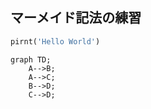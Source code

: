 ## マーメイド記法の練習

```python
pirnt('Hello World')
```

```mermaid
graph TD;
    A-->B;
    A-->C;
    B-->D;
    C-->D;